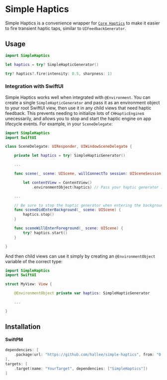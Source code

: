 # Simple Haptics

Simple Haptics is a convenience wrapper for [`Core Haptics`](https://developer.apple.com/documentation/corehaptics) to make it easier to fire transient haptic taps, similar to `UIFeedbackGenerator`.

## Usage

```swift
import SimpleHaptics

let haptics = try? SimpleHapticGenerator()

try? haptics?.fire(intensity: 0.5, sharpness: 1)
```

### Integration with SwiftUI

Simple Haptics works well when integrated with `@Environment`. You can create a single `SimpleHapticGenerator` and pass it as an environment object to your root SwiftUI view, then use it in any child views that need haptic feedback. This prevents needing to initialize lots of `CHHapticEngine`s unecessarily, and allows you to stop and start the haptic engine on app lifecycle events. For example, in your `SceneDelegate`:

```swift
import SimpleHaptics
import SwiftUI

class SceneDelegate: UIResponder, UIWindowSceneDelegate {

    private let haptics = try! SimpleHapticGenerator()

    ...

    func scene(_ scene: UIScene, willConnectTo session: UISceneSession, options connectionOptions: UIScene.ConnectionOptions) {

        let contentView = ContentView()
            .environmentObject(haptics) // Pass your haptic generator into your root View.

    ...

    // Be sure to stop the haptic generator when entering the background.
    func sceneDidEnterBackground(_ scene: UIScene) {
        haptics.stop()
    }

    func sceneWillEnterForeground(_ scene: UIScene) {
        try? haptics.start()
    }

}
```

And then child views can use it simply by creating an `@EnvironmentObject` variable of the correct type:

```swift
import SimpleHaptics
import SwiftUI

struct MyView: View {

    @EnvironmentObject private var haptics: SimpleHapticGenerator

    ...

}
```



## Installation

#### SwiftPM

```swift
dependencies: [
    .package(url: "https://github.com/hallee/simple-haptics", from: "0.0.1")
],
targets: [
    .target(name: "YourTarget", dependencies: ["SimpleHaptics"])
]
```